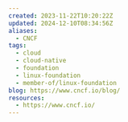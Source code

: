 ```yaml
---
created: 2023-11-22T10:20:22Z
updated: 2024-12-10T08:34:56Z
aliases:
  - CNCF
tags:
  - cloud
  - cloud-native
  - foundation
  - linux-foundation
  - member-of/linux-foundation
blog: https://www.cncf.io/blog/
resources:
  - https://www.cncf.io/
---
```

